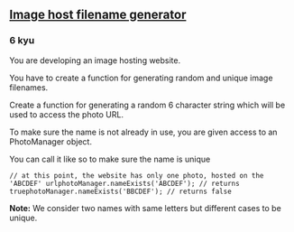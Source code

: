 <h2><a href=https://www.codewars.com/kata/586a933fc66d187b6e00031a/train/javascript target="_blank">Image host filename generator</a></h2><h3>6 kyu</h3><p>You are developing an image hosting website.</p><p>You have to create a function for generating random and unique image filenames.</p><p>Create a function for generating a random 6 character string which will be used to access the photo URL. </p><p>To make sure the name is not already in use, you are given access to an PhotoManager object.</p><p>You can call it like so to make sure the name is unique</p><pre><code class="language-javascript"><span class="cm-comment">// at this point, the website has only one photo, hosted on the 'ABCDEF' url</span><span class="cm-variable">photoManager</span>.<span class="cm-property">nameExists</span>(<span class="cm-string">'ABCDEF'</span>); <span class="cm-comment">// returns true</span><span class="cm-variable">photoManager</span>.<span class="cm-property">nameExists</span>(<span class="cm-string">'BBCDEF'</span>); <span class="cm-comment">// returns false</span></code></pre><pre style="display: none;"><code class="language-java"><span class="cm-comment">// at this point, the website has only one photo, hosted on the 'ABCDEF' url</span><span class="cm-variable">photoManager</span>.<span class="cm-variable">nameExists</span>(<span class="cm-string">"ABCDEF"</span>); <span class="cm-comment">// returns true</span><span class="cm-variable">photoManager</span>.<span class="cm-variable">nameExists</span>(<span class="cm-string">"BBCDEF"</span>); <span class="cm-comment">// returns false</span></code></pre><pre style="display: none;"><code class="language-cpp"><span class="cm-comment">// at this point, the website has only one photo, hosted on the 'ABCDEF' url</span><span class="cm-variable">photoManager</span>.<span class="cm-variable">nameExists</span>(<span class="cm-string">"ABCDEF"</span>); <span class="cm-comment">// returns true</span><span class="cm-variable">photoManager</span>.<span class="cm-variable">nameExists</span>(<span class="cm-string">"BBCDEF"</span>); <span class="cm-comment">// returns false</span></code></pre><p><strong>Note:</strong> We consider two names with same letters but different cases to be unique.</p>